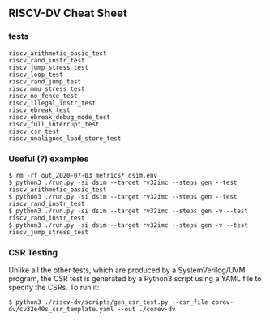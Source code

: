 ## RISCV-DV Cheat Sheet

### tests

```
riscv_arithmetic_basic_test
riscv_rand_instr_test
riscv_jump_stress_test
riscv_loop_test
riscv_rand_jump_test
riscv_mmu_stress_test
riscv_no_fence_test
riscv_illegal_instr_test
riscv_ebreak_test
riscv_ebreak_debug_mode_test
riscv_full_interrupt_test
riscv_csr_test
riscv_unaligned_load_store_test
```

### Useful (?) examples

```
$ rm -rf out_2020-07-03 metrics* dsim.env
$ python3 ./run.py -si dsim --target rv32imc --steps gen --test riscv_arithmetic_basic_test
$ python3 ./run.py -si dsim --target rv32imc --steps gen --test riscv_rand_instr_test
$ python3 ./run.py -si dsim --target rv32imc --steps gen -v --test riscv_rand_instr_test
$ python3 ./run.py -si dsim --target rv32imc --steps gen -v --test riscv_jump_stress_test
```

### CSR Testing

Unlike all the other tests, which are produced by a SystemVerilog/UVM program, the CSR test is generated
by a Python3 script using a YAML file to specify the CSRs.  To run it:
```
$ python3 ./riscv-dv/scripts/gen_csr_test.py --csr_file corev-dv/cv32e40s_csr_template.yaml --out ./corev-dv
```
